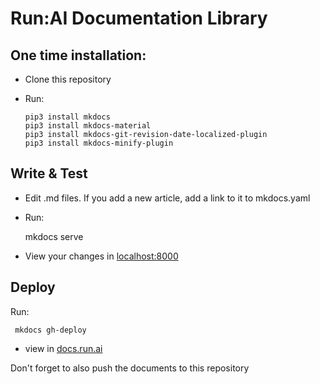 # Run:AI Documentation Library



## One time installation:

* Clone this repository
* Run:

      pip3 install mkdocs
      pip3 install mkdocs-material
      pip3 install mkdocs-git-revision-date-localized-plugin
      pip3 install mkdocs-minify-plugin

## Write & Test

* Edit .md files. If you add a new article, add a link to it to mkdocs.yaml
* Run:
    
    mkdocs serve 
    
* View your changes in [localhost:8000](http://localhost:8000)


## Deploy

Run:

     mkdocs gh-deploy
     
* view in [docs.run.ai](https://docs.run.ai)

Don't forget to also push the documents to this repository
